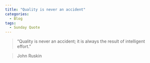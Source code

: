 ```yaml
---
title: "Quality is never an accident"
categories:
  - Blog
tags:
  - Sunday Quote
---
```


> “Quality is never an accident; it is always the result of intelligent effort.”  

>  John Ruskin
